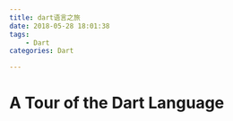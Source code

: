 ```yaml
---
title: dart语言之旅
date: 2018-05-28 18:01:38
tags:
    - Dart
categories: Dart

---
```


# A Tour of the Dart Language

